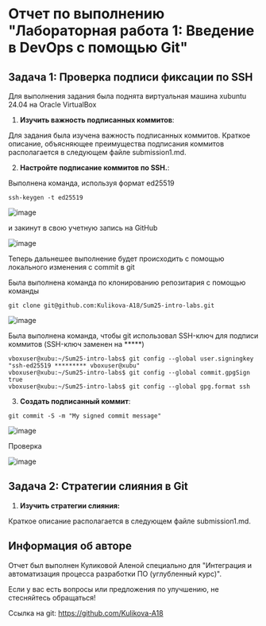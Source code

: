 # Отчет по выполнению "Лабораторная работа 1: Введение в DevOps с помощью Git"

## Задача 1: Проверка подписи фиксации по SSH

Для выполнения задания была поднята виртуальная машина xubuntu 24.04 на Oracle VirtualBox

1. **Изучить важность подписанных коммитов**:

Для задания была изучена важность подписанных коммитов. Краткое описание, объясняющее преимущества подписания коммитов располагается в следующем файле submission1.md.

2. **Настройте подписание коммитов по SSH.**:

Выполнена команда, используя формат ed25519

```
ssh-keygen -t ed25519
```

![image](https://github.com/user-attachments/assets/b88debd7-b067-483b-b1ed-6a4017278d63)

и закинут в свою учетную запись на GitHub

![image](https://github.com/user-attachments/assets/dd9fef10-2d4d-4360-80b0-6905c3eeb25f)

Теперь дальнешее выполнение будет происходить с помощью локального изменения с commit в git

Была выполнена команда по клонированию репозитария с помощью команды

```
git clone git@github.com:Kulikova-A18/Sum25-intro-labs.git
```

![image](https://github.com/user-attachments/assets/ee1cbf6a-73a3-4b25-a218-74b75c2fdcef)


Была выполнена команда, чтобы git использовал SSH-ключ для подписи коммитов (SSH-ключ заменен на *****)

```
vboxuser@xubu:~/Sum25-intro-labs$ git config --global user.signingkey "ssh-ed25519 ********* vboxuser@xubu"
vboxuser@xubu:~/Sum25-intro-labs$ git config --global commit.gpgSign true
vboxuser@xubu:~/Sum25-intro-labs$ git config --global gpg.format ssh
```

3. **Создать подписанный коммит**:

```
git commit -S -m "My signed commit message"
```

![image](https://github.com/user-attachments/assets/089c70ab-6e3f-4ca8-89b3-412da15d7497)

Проверка

![image](https://github.com/user-attachments/assets/eac4736e-4d35-4dba-ab57-4a1dfe3c5623)

  
## Задача 2: Стратегии слияния в Git

1. **Изучить стратегии слияния:**

Краткое описание располагается в следующем файле submission1.md.


## Информация об авторе

Отчет был выполнен Куликовой Аленой специально для "Интеграция и автоматизация процесса разработки ПО (углубленный курс)".

Если у вас есть вопросы или предложения по улучшению, не стесняйтесь обращаться!

Ссылка на git: https://github.com/Kulikova-A18
